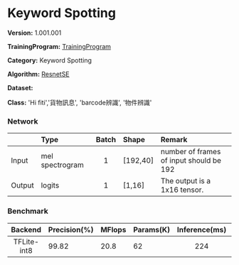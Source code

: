 # Keyword Spotting

**Version:** 1.001.001

**TrainingProgram:** [TrainingProgram](https://github.com/FITI-HCITA/VA8801_Model_Zoo/tree/main/KeyWordSpotting/reset_se/TrainingProgram)

**Category:** Keyword Spotting

**Algorithm:** [ResnetSE](https://github.com/yeyupiaoling/AudioClassification-Pytorch)

**Dataset:** 

**Class:** 'Hi fiti','貨物訊息', 'barcode辨識', '物件辨識'


### Network
|      | Type            | Batch   | Shape      | Remark                                               |
|:---- |:----------------|:-------:|:-----------|:-----------------------------------------------------|
|Input | mel spectrogram |   1     | [192,40]   | number of frames of input should be 192              |
|Output| logits          |   1     | [1,16]     | The output is a 1x16 tensor.                         |

### Benchmark

| Backend      | Precision(%) | MFlops   | Params(K) | Inference(ms) |       Download                                                                                                                                | Author   |
|:------------:|:-------------|:---------|:----------|:-------------:|:----------------------------------------------------------------------------------------------------------------------------------------------|:---------|
|  TFLite-int8 |    99.82     |    20.8  |    62     |       224       |      [link(shuttle version)](https://fp-gitlab/hcita/tinyml/va8801_model_zoo/-/blob/develop/KeyWordSpotting/resnet_se/KWS_1_001_001.tflite)     | Fitipower|
